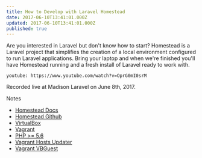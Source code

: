 ```yaml
---
title: How to Develop with Laravel Homestead
date: 2017-06-10T13:41:01.000Z
updated: 2017-06-10T13:41:01.000Z
published: true
---
```


Are you interested in Laravel but don't know how to start? Homestead is a Laravel project that simplifies the creation of a local environment configured to run Laravel applications. Bring your laptop and when we're finished you'll have Homestead running and a fresh install of Laravel ready to work with.

`youtube: https://www.youtube.com/watch?v=OprG0mI0srM`

Recorded live at Madison Laravel on June 8th, 2017.

Notes

* [Homestead Docs](https://laravel.com/docs/5.4/homestead)
* [Homestead Github](https://github.com/laravel/homestead)
* [VirtualBox](https://www.virtualbox.org/)
* [Vagrant](https://www.vagrantup.com/)
* [PHP >= 5.6](http://php.net/)
* [Vagrant Hosts Updater](https://github.com/cogitatio/vagrant-hostsupdater)
* [Vagrant VBGuest](https://github.com/dotless-de/vagrant-vbguest)

